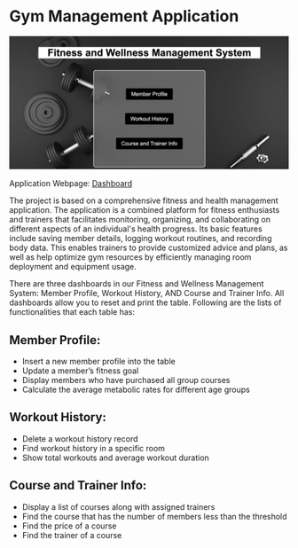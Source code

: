 # Gym Management Application

<img src="php+sql/dashboardImage.png" alt="Alt text" title="Fiteness and Wellness Management System">

Application Webpage: [Dashboard](https://www.students.cs.ubc.ca/~jhao2002/dashboard.php)


The project is based on a comprehensive fitness and health management application. The application is a combined platform for fitness enthusiasts and trainers that facilitates monitoring, organizing, and collaborating on different aspects of an individual's health progress. Its basic features include saving member details, logging workout routines, and recording body data. This enables trainers to provide customized advice and plans, as well as help optimize gym resources by efficiently managing room deployment and equipment usage.

There are three dashboards in our Fitness and Wellness Management System: Member Profile, Workout History, AND Course and Trainer Info. All dashboards allow you to reset and print the table. Following are the lists of functionalities that each table has:

## Member Profile:
- Insert a new member profile into the table
- Update a member’s fitness goal
- Display members who have purchased all group courses
- Calculate the average metabolic rates for different age groups

## Workout History:
- Delete a workout history record
- Find workout history in a specific room
- Show total workouts and average workout duration

## Course and Trainer Info:
- Display a list of courses along with assigned trainers
- Find the course that has the number of members less than the threshold
- Find the price of a course
- Find the trainer of a course


